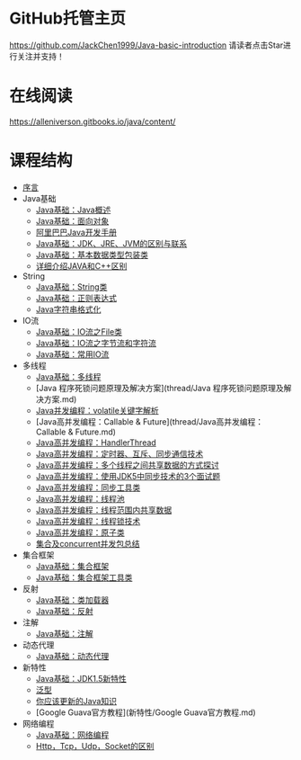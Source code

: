 # GitHub托管主页

https://github.com/JackChen1999/Java-basic-introduction
请读者点击Star进行关注并支持！

# 在线阅读

https://alleniverson.gitbooks.io/java/content/

# 课程结构

* [序言](README.md)
* Java基础
	* [Java基础：Java概述](Java基础/Java基础：Java概述.md)
	* [Java基础：面向对象](Java基础/Java基础：面向对象.md)
	* [阿里巴巴Java开发手册](Java基础/阿里巴巴Java开发手册.md)
	* [Java基础：JDK、JRE、JVM的区别与联系](Java基础/Java基础：JDK、JRE、JVM的区别与联系.md)
	* [Java基础：基本数据类型包装类](Java基础/Java基础：基本数据类型包装类.md)
	* [详细介绍JAVA和C++区别](Java基础/详细介绍JAVA和C++区别.md)
* String
	* [Java基础：String类](string/Java基础：String类.md)
	* [Java基础：正则表达式](string/Java基础：正则表达式.md)
	* [Java字符串格式化](string/Java字符串格式化.md)
* IO流	
	* [Java基础：IO流之File类](io/Java基础：IO流之File类.md)
	* [Java基础：IO流之字节流和字符流](io/Java基础：IO流之字节流和字符流.md)
	* [Java基础：常用IO流](io/Java基础：常用IO流.md)
* 多线程
	* [Java基础：多线程](thread/Java基础：多线程.md)
	* [Java 程序死锁问题原理及解决方案](thread/Java 程序死锁问题原理及解决方案.md)
	* [Java并发编程：volatile关键字解析](thread/Java并发编程：volatile关键字解析.md)
	* [Java高并发编程：Callable & Future](thread/Java高并发编程：Callable & Future.md)
	* [Java高并发编程：HandlerThread](thread/Java高并发编程：HandlerThread.md)
	* [Java高并发编程：定时器、互斥、同步通信技术](thread/Java高并发编程：定时器、互斥、同步通信技术.md)
	* [Java高并发编程：多个线程之间共享数据的方式探讨](thread/Java高并发编程：多个线程之间共享数据的方式探讨.md)
	* [Java高并发编程：使用JDK5中同步技术的3个面试题](thread/Java高并发编程：使用JDK5中同步技术的3个面试题.md)
	* [Java高并发编程：同步工具类](thread/Java高并发编程：同步工具类.md)
	* [Java高并发编程：线程池](thread/Java高并发编程：线程池.md)
	* [Java高并发编程：线程范围内共享数据](thread/Java高并发编程：线程范围内共享数据.md)
	* [Java高并发编程：线程锁技术](thread/Java高并发编程：线程锁技术.md)
	* [Java高并发编程：原子类](thread/Java高并发编程：原子类.md)
	* [集合及concurrent并发包总结](thread/集合及concurrent并发包总结.md)
* 集合框架	
	* [Java基础：集合框架](集合框架/Java基础：集合框架.md)
	* [Java基础：集合框架工具类](集合框架/Java基础：集合框架工具类.md)
* 反射
	* [Java基础：类加载器](反射/Java基础：类加载器.md)
	* [Java基础：反射](反射/Java基础：反射.md)
* 注解
	* [Java基础：注解](注解/Java基础：注解.md)
* 动态代理
	* [Java基础：动态代理](动态代理/Java基础：动态代理.md)
* 新特性
	* [Java基础：JDK1.5新特性](新特性/Java基础：JDK1.5新特性.md)
	* [泛型](新特性/泛型.md)
	* [你应该更新的Java知识](新特性/你应该更新的Java知识.md)
	* [Google Guava官方教程](新特性/Google Guava官方教程.md)
* 网络编程
	* [Java基础：网络编程](net/Java基础：网络编程.md)
	* [Http，Tcp，Udp，Socket的区别](net/Http，Tcp，Udp，Socket的区别.md)


